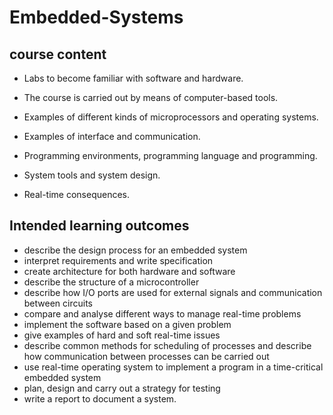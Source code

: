 # Embedded-Systems
## course content
- Labs to become familiar with software and hardware.

- The course is carried out by means of computer-based tools.

- Examples of different kinds of microprocessors and operating systems.

- Examples of interface and communication.

- Programming environments, programming language and programming.

- System tools and system design.

- Real-time consequences.
## Intended learning outcomes
- describe the design process for an embedded system
- interpret requirements and write specification
- create architecture for both hardware and software 
- describe the structure of a microcontroller 
- describe how I/O ports are used for external signals and communication between circuits 
- compare and analyse different ways to manage real-time problems 
- implement the software based on a given problem 
- give examples of hard and soft real-time issues 
- describe common methods for scheduling of processes and describe how communication between processes can be carried out 
- use real-time operating system to implement a program in a time-critical embedded system 
- plan, design and carry out a strategy for testing  
- write a report to document a system. 
